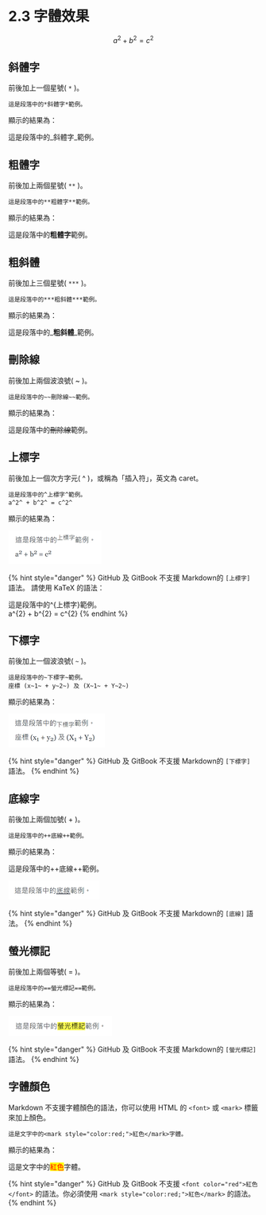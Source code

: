 # 2.3 字體效果

$$
a^{2} + b^{2} = c^{2}
$$

##

## 斜體字

前後加上一個星號( `*` )。

```
這是段落中的*斜體字*範例。
```

顯示的結果為：

這是段落中的_斜體字_範例。

## 粗體字

前後加上兩個星號( `**` )。

```
這是段落中的**粗體字**範例。
```

顯示的結果為：

這是段落中的**粗體字**範例。

## 粗斜體

前後加上三個星號( `***` )。

```
這是段落中的***粗斜體***範例。
```

顯示的結果為：

這是段落中的_**粗斜體**_範例。

## 刪除線

前後加上兩個波浪號( \~ )。

```
這是段落中的~~刪除線~~範例。
```

顯示的結果為：

這是段落中的~~刪除線~~範例。

## 上標字

前後加上一個次方字元( ^ )，或稱為「插入符」，英文為 caret。

```
這是段落中的^上標字^範例。  
a^2^ + b^2^ = c^2^
```

顯示的結果為：

![](../.gitbook/assets/sup-1.png)

{% hint style="danger" %}
GitHub 及 GitBook 不支援 Markdown的 `[上標字]` 語法。 請使用 KaTeX 的語法：

這是段落中的^{上標字}範例。\
a^{2} + b^{2} = c^{2}
{% endhint %}

## 下標字

前後加上一個波浪號( `~` )。

```
這是段落中的~下標字~範例。  
座標 (x~1~ + y~2~) 及 (X~1~ + Y~2~) 
```

顯示的結果為：

![](../.gitbook/assets/sub-1.png)

{% hint style="danger" %}
GitHub 及 GitBook 不支援 Markdown的 `[下標字]` 語法。
{% endhint %}

## 底線字

前後加上兩個加號( + )。

```
這是段落中的++底線++範例。
```

顯示的結果為：

這是段落中的++底線++範例。

![](../.gitbook/assets/underline-1.png)

{% hint style="danger" %}
GitHub 及 GitBook 不支援 Markdown的 `[底線]` 語法。
{% endhint %}

## 螢光標記

前後加上兩個等號( = )。

```
這是段落中的==螢光標記==範例。
```

顯示的結果為：

![](../.gitbook/assets/mark-1.png)

{% hint style="danger" %}
GitHub 及 GitBook 不支援 Markdown的 `[螢光標記]` 語法。
{% endhint %}

## 字體顏色

Markdown 不支援字體顏色的語法，你可以使用 HTML 的 `<font>` 或 `<mark>` 標籤來加上顏色。

```
這是文字中的<mark style="color:red;">紅色</mark>字體。
```

顯示的結果為：

這是文字中的<mark style="color:red;">紅色</mark>字體。

{% hint style="danger" %}
GitHub 及 GitBook 不支援 `<font color="red">紅色</font>` 的語法。你必須使用 `<mark style="color:red;">紅色</mark>` 的語法。
{% endhint %}
